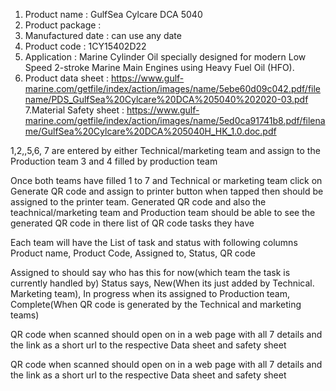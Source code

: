 1. Product name : GulfSea Cylcare DCA 5040
2. Product package : 	
3. Manufactured date : can use any date
4. Product code : 1CY15402D22
5. Application : Marine Cylinder Oil specially designed for modern Low Speed 2-stroke Marine Main Engines using Heavy Fuel Oil (HFO).
6. Product data sheet : https://www.gulf-marine.com/getfile/index/action/images/name/5ebe60d09c042.pdf/filename/PDS_GulfSea%20Cylcare%20DCA%205040%202020-03.pdf
7.Material Safety sheet : https://www.gulf-marine.com/getfile/index/action/images/name/5ed0ca91741b8.pdf/filename/GulfSea%20Cylcare%20DCA%205040H_HK_1.0.doc.pdf


1,2,,5,6, 7 are entered by either Technical/marketing team and assign to the Production team
3 and 4 filled by production team

Once both teams have filled 1 to 7 and Technical or marketing team click on Generate QR code and assign to printer button when tapped then should be assigned to the printer team.
Generated QR code and also the teachnical/marketing team and Production team should be able to see the generated QR code in there list of QR code tasks they have


Each team will have the List of task and status with following columns
Product name, Product Code, Assigned to, Status, QR code

Assigned to should say who has this for now(which team the task is currently handled by)
Status says, New(When its just added by Technical. Marketing team), In progress when its assigned to Production team, Complete(When QR code is generated by the Technical and marketing teams)


QR code when scanned should open on in a web page with all 7 details and the link as a short url to the respective Data sheet and safety sheet

QR code when scanned should open on in a web page with all 7 details and the link as a short url to the respective Data sheet and safety sheet








